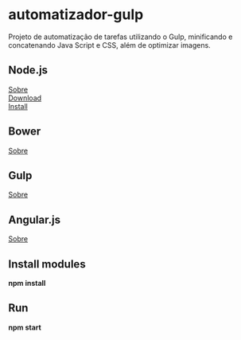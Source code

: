 automatizador-gulp
==================

Projeto de automatização de tarefas utilizando o Gulp, minificando e concatenando Java Script e CSS, além de optimizar imagens.

<h2>Node.js</h2>
<a href="http://imasters.com.br/artigo/22016/javascript/o-que-exatamente-e-o-nodejs/" target="_blank">Sobre</a>
<br/>
<a href="http://nodejs.org/download/" target="_blank">Download</a>
<br/>
<a href="https://github.com/joyent/node/wiki/installing-node.js-via-package-manager" target="_blank">Install</a>

<h2>Bower</h2>
<a href="http://simplesideias.com.br/gerenciando-dependencias-client-side-com-bowergulp" target="_blank">Sobre</a>
<br/>

<h2>Gulp</h2>
<a href="http://gulpjs.com/" target="_blank">Sobre</a>
<br/>

<h2>Angular.js</h2>
<a href="https://angularjs.org/" target="_blank">Sobre</a>
<br/>

<h2>Install modules</h2>
<b>npm install</b>
<br/>

<h2>Run</h2>
<b>npm start</b>
<br/>
